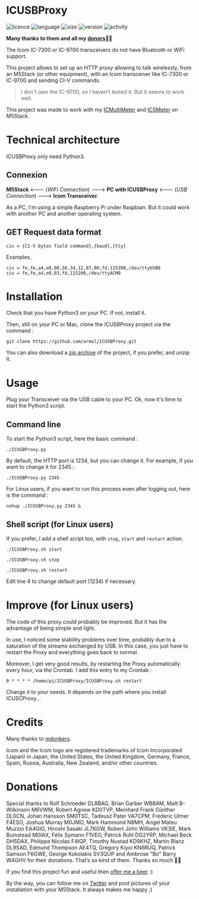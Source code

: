 # ICUSBProxy
![licence](https://img.shields.io/github/license/armel/ICUSBProxy)
![language](https://img.shields.io/github/languages/top/armel/ICUSBProxy)
![size](https://img.shields.io/github/repo-size/armel/ICUSBProxy)
![version](https://img.shields.io/github/v/release/armel/ICUSBProxy)
![activity](https://img.shields.io/github/commit-activity/y/armel/ICUSBProxy)

**Many thanks to them and all my [donors](#donations)🙏🏻** 

The Icom IC-7300 or IC-9700 transceivers do not have Bluetooth or WiFi support.

This project allows to set up an HTTP _proxy_ allowing to talk wirelessly, from an M5Stack (or other equipment), with an Icom transceiver like IC-7300 or IC-9700 and sending CI-V commands.

> I don't own the IC-9700, so I haven't tested it. But it seems to work well.

This project was made to work with my [ICMultiMeter](https://github.com/armel/ICMultiMeter) and [ICSMeter](https://github.com/armel/ICSMeter) on M5Stack.

# Technical architecture

ICUSBProxy only need Python3.

## Connexion

__M5Stack__ <--- (_WiFi Connection_) ---> __PC with ICUSBProxy__ <--- (_USB Connection_) ---> __Icom Transceiver__.

As a PC, I'm using a simple Raspberry Pi under Raspbian. But it could work with another PC and another operating system. 

## GET Request data format

`civ = {CI-V bytes field command},{baud},{tty}` 

Examples,

```
civ = fe,fe,a4,e0,00,56,34,12,07,00,fd,115200,/dev/ttyUSB0
civ = fe,fe,a4,e0,03,fd,115200,/dev/ttyACM0
```

# Installation

Check that you have Python3 on your PC. If not, install it.

Then, still on your PC or Mac, clone the ICUSBProxy project via the command :

`git clone https://github.com/armel/ICUSBProxy.git`

You can also download a [zip archive](https://github.com/armel/ICUSBProxy/releases) of the project, if you prefer, and unzip it.

# Usage

Plug your Transceiver via the USB cable to your PC. Ok, now it's time to start the Python3 script.


## Command line

To start the Python3 script, here the basic command :

`./ICUSBProxy.py`

By default, the HTTP port is 1234, but you can change it. For example, if you want to change it for 2345 :

`./ICUSBProxy.py 2345`

For Linux users, if you want to run this process even after logging out, here is the command :

`nohup ./ICUSBProxy.py 2345 &`

## Shell script (for Linux users)

If you prefer, I add a shell script too, with `stop`, `start` and `restart` action.

`./ICUSBProxy.sh start`

`./ICUSBProxy.sh stop`

`./ICUSBProxy.sh restart`

Edit line 4 to change default port (1234) if necessary.


# Improve (for Linux users)

The code of this proxy could probably be improved. But it has the advantage of being simple and light.

In use, I noticed some stability problems over time, probably due to a saturation of the streams exchanged by USB. In this case, you just have to restart the Proxy and everything goes back to normal.

Moreover, I get very good results, by restarting the Proxy automatically every hour, via the Crontab. I add this entry to my Crontab :

`0 * * * * /home/pi/ICUSBProxy/ICUSBProxy.sh restart` 

Change it to your needs. It depends on the path where you install ICUSCProxy...


# Credits
 
Many thanks to [mdonkers](https://gist.github.com/mdonkers/63e115cc0c79b4f6b8b3a6b797e485c7).

Icom and the Icom logo are registered trademarks of Icom Incorporated (Japan) in Japan, the United States, the United Kingdom, Germany, France, Spain, Russia, Australia, New Zealand, and/or other countries.

# Donations

Special thanks to Rolf Schroeder DL8BAG, Brian Garber WB8AM, Matt B-Wilkinson M6VWM, Robert Agnew KD0TVP, Meinhard Frank Günther DL0CN, Johan Hansson SM0TSC, Tadeusz Pater VA7CPM, Frederic Ulmer F4ESO, Joshua Murray M0JMO, Mark Hammond N8MH, Angel Mateu Muzzio EA4GIG, Hiroshi Sasaki JL7KGW, Robert John Williams VK3IE, Mark Bumstead M0IAX, Félix Symann F1VEO, Patrick Ruhl DG2YRP, Michael Beck DH5DAX, Philippe Nicolas F4IQP, Timothy Nustad KD9KHZ, Martin Blanz DL9SAD, Edmund Thompson AE4TQ, Gregory Kiyoi KN6RUQ, Patrick Samson F6GWE, George Kokolakis SV3QUP and Ambrose "Bo" Barry W4GHV for their donations. That’s so kind of them. Thanks so much 🙏🏻

If you find this project fun and useful then [offer me a beer](https://www.paypal.me/F4HWN) :) 

By the way, you can follow me on [Twitter](https://twitter.com/F4HWN) and post pictures of your installation with your M5Stack. It always makes me happy ;) 
